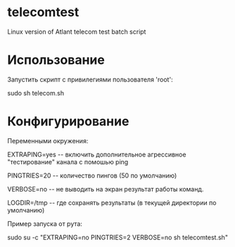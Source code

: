 telecomtest
===========

Linux version of Atlant telecom test batch script

Использование
===========

Запустить скрипт с привилегиями пользователя 'root':

 sudo sh telecom.sh

Конфигурирование
===========

Переменными окружения:

 EXTRAPING=yes -- включить дополнительное агрессивное "тестирование" канала с помошью ping

 PINGTRIES=20 -- количество пингов (50 по умолчанию)

 VERBOSE=no -- не выводить на экран результат работы команд.

 LOGDIR=/tmp -- где сохранять результаты (в текущей директории по умолчанию)

Пример запуска от рута:

 sudo su -c "EXTRAPING=no PINGTRIES=2 VERBOSE=no sh telecomtest.sh"

